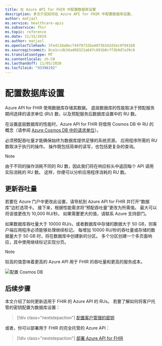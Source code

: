 ```yaml
---
title: 在 Azure API for FHIR 中配置数据库设置
description: 本文介绍如何在 Azure API for FHIR 中配置数据库设置。
author: matjazl
ms.service: healthcare-apis
ms.subservice: fhir
ms.topic: reference
ms.date: 11/15/2019
ms.author: matjazl
ms.openlocfilehash: 3fe4118a8ecf4479732ba4073b342d3ec9f941b8
ms.sourcegitcommit: 0ce1ccdb34ad60321a647c691b0cff3b9d7a39c8
ms.translationtype: MT
ms.contentlocale: zh-CN
ms.lasthandoff: 11/05/2020
ms.locfileid: "93398192"
---
```

# <a name="configure-database-settings"></a>配置数据库设置 

Azure API for FHIR 使用数据库存储其数据。 底层数据库的性能取决于预配服务期间选择的请求单位 (RU) 数，以及预配服务后数据库设置中的 RU 数。

在设置底层数据库的性能时，Azure API for FHIR 将借用 Cosmos DB 中 RU 的概念（请参阅 [Azure Cosmos DB 中的请求单位](../cosmos-db/request-units.md)）。 

必须预配吞吐量才能确保始终为数据库提供足够的系统资源。 应用程序所需的 RU 数取决于执行的操作。 操作既包括简单的读写，也包括更复杂的查询。 

> [!NOTE]
> 由于不同的操作消耗不同的 RU 数，因此我们将在响应标头中返回每个 API 调用实际消耗的 RU 数。 这样，你便可以分析应用程序消耗的 RU 数。

## <a name="update-throughput"></a>更新吞吐量

若要在 Azure 门户中更改此设置，请导航到 Azure API for FHIR 并打开“数据库”边栏选项卡。 接下来，根据性能需求将“预配吞吐量”更改为所需值。 最大可以将该值更改为 10,000 RU/秒。 如果需要更大的值，请联系 Azure 支持部门。

如果数据库吞吐量大于 10000 RU/s，或者数据库中存储的数据大于 50 GB，则客户端应用程序必须能够处理继续标记。 每增加 10000 RU/秒的吞吐量或存储的数据量大于 50 GB 时，将在数据库中创建新的分区。 多个分区创建一个多页面响应，其中使用继续标记实现分页。

> [!NOTE] 
> 较高的值意味着更高的 Azure API 用于 FHIR 的吞吐量和更高的服务成本。

![配置 Cosmos DB](media/database/database-settings.png)

## <a name="next-steps"></a>后续步骤

本文介绍了如何更新适用于 FHIR 的 Azure API 的 RUs。 若要了解如何将客户托管的密钥配置为数据库设置：

>[!div class="nextstepaction"]
>[配置客户管理的密钥](customer-managed-key.md)

或者，你可以部署用于 FHIR 的完全托管的 Azure API：
 
>[!div class="nextstepaction"]
>[部署 Azure API for FHIR](fhir-paas-portal-quickstart.md)